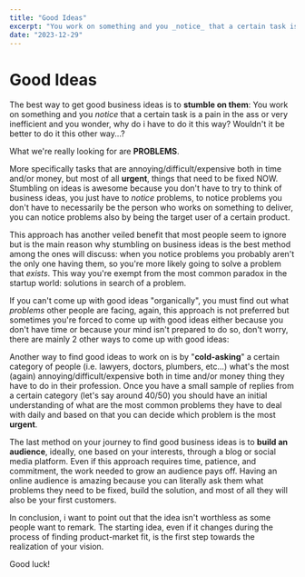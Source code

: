 ```yaml
---
title: "Good Ideas"
excerpt: "You work on something and you _notice_ that a certain task is a pain in the ass or very inefficient and you wonder, why do i have to do it this way? Wouldn't it be better to do it this other way...?"
date: "2023-12-29"
---
```


# Good Ideas

The best way to get good business ideas is to **stumble on them**:
You work on something and you _notice_ that a certain task is a pain in the ass or very inefficient and you wonder, why do i have to do it this way? Wouldn't it be better to do it this other way...?

What we're really looking for are **PROBLEMS**.

More specifically tasks that are annoying/difficult/expensive both in time and/or money, but most of all **urgent**, things that need to be fixed NOW.
Stumbling on ideas is awesome because you don't have to try to think of business ideas, you just have to _notice_ problems, to notice problems you don't have to necessarily be the person who works on something to deliver, you can notice problems also by being the target user of a certain product.

This approach has another veiled benefit that most people seem to ignore but is the main reason why stumbling on business ideas is the best method among the ones will discuss: when you notice problems you probably aren't the only one having them, so you're more likely going to solve a problem that _exists_.
This way you're exempt from the most common paradox in the startup world: solutions in search of a problem.

If you can't come up with good ideas "organically", you must find out what _problems_ other people are facing, again, this approach is not preferred but sometimes you're forced to come up with good ideas either because you don't have time or because your mind isn't prepared to do so, don't worry, there are mainly 2 other ways to come up with good ideas:

Another way to find good ideas to work on is by "**cold-asking**" a certain category of people (i.e. lawyers, doctors, plumbers, etc...) what's the most (again) annoying/difficult/expensive both in time and/or money thing they have to do in their profession. Once you have a small sample of replies from a certain category (let's say around 40/50) you should have an initial understanding of what are the most common problems they have to deal with daily and based on that you can decide which problem is the most **urgent**.

The last method on your journey to find good business ideas is to **build an audience**, ideally, one based on your interests, through a blog or social media platform. Even if this approach requires time, patience, and commitment, the work needed to grow an audience pays off.
Having an online audience is amazing because you can literally ask them what problems they need to be fixed, build the solution, and most of all they will also be your first customers.

In conclusion, i want to point out that the idea isn't worthless as some people want to remark. The starting idea, even if it changes during the process of finding product-market fit, is the first step towards the realization of your vision.

Good luck!
